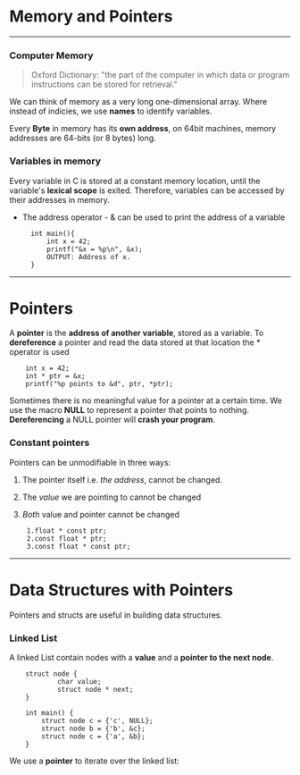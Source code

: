 # Memory and Pointers
---
### Computer Memory
>Oxford Dictionary: "the part of the computer in which data or program instructions can be stored for retrieval."

We can think of memory as a very long one-dimensional array. Where instead of indicies, we use **names** to identify variables.

Every **Byte** in memory has its **own address**, on 64bit machines, memory addresses are 64-bits (or 8 bytes) long.

### Variables in memory

Every variable in C is stored at a constant memory location, until the variable's **lexical scope** is exited. Therefore, variables can be accessed by their addresses in memory. 

- The address operator - & can be used to print the address of a variable  

        int main(){
            int x = 42;
            printf("&x = %p\n", &x);
            OUTPUT: Address of x.
        }
---
# Pointers

A **pointer** is the **address of another variable**, stored as a variable.
To **dereference** a pointer and read the data stored at that location the * operator is used

        int x = 42;
        int * ptr = &x;
        printf("%p points to &d", ptr, *ptr);
        
Sometimes there is no meaningful value for a pointer at a certain time. We use the macro **NULL** to represent a pointer that points to nothing. **Dereferencing** a NULL pointer will **crash your program**.

### Constant pointers

Pointers can be unmodifiable in three ways:
1. The pointer itself i.e. *the address*, cannot be changed.
2. The *value* we are pointing to cannot be changed
3. *Both* value and pointer cannot be changed

        1.float * const ptr;
        2.const float * ptr;
        3.const float * const ptr;
        
---
# Data Structures with Pointers
 Pointers and structs are useful in building data structures.

### Linked List

A linked List contain nodes with a **value** and a **pointer to the next node**.

        struct node {
                char value;
                struct node * next;
        }
        
        int main() {
            struct node c = {'c', NULL};
            struct node b = {'b', &c};
            struct node c = {'a', &b};
        }
We use a **pointer** to iterate over the linked list:

